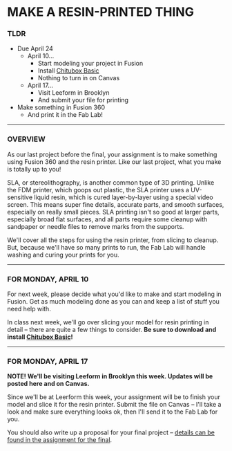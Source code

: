 # MAKE A RESIN-PRINTED THING

### TLDR

* Due April 24  
  * April 10...  
    * Start modeling your project in Fusion  
    * Install [Chitubox Basic](https://www.chitubox.com/en/download/chitubox-free)  
    * Nothing to turn in on Canvas  
  * April 17...  
    * Visit Leeform in Brooklyn  
    * And submit your file for printing  
* Make something in Fusion 360  
  * And print it in the Fab Lab!  

- - -

### OVERVIEW  
As our last project before the final, your assignment is to make something using Fusion 360 and the resin printer. Like our last project, what you make is totally up to you! 

SLA, or stereolithography, is another common type of 3D printing. Unlike the FDM printer, which goops out plastic, the SLA printer uses a UV-sensitive liquid resin, which is cured layer-by-layer using a special video screen. This means super fine details, accurate parts, and smooth surfaces, especially on really small pieces. SLA printing isn't so good at larger parts, especially broad flat surfaces, and all parts require some cleanup with sandpaper or needle files to remove marks from the supports.

We'll cover all the steps for using the resin printer, from slicing to cleanup. But, because we'll have so many prints to run, the Fab Lab will handle washing and curing your prints for you.

- - -

### FOR MONDAY, APRIL 10  
For next week, please decide what you'd like to make and start modeling in Fusion. Get as much modeling done as you can and keep a list of stuff you need help with.

In class next week, we'll go over slicing your model for resin printing in detail – there are quite a few things to consider. **Be sure to download and install [Chitubox Basic](https://www.chitubox.com/en/download/chitubox-free)!**

- - -

### FOR MONDAY, APRIL 17  
**NOTE! We'll be visiting Leeform in Brooklyn this week. Updates will be posted here and on Canvas.**

Since we'll be at Leerform this week, your assignment will be to finish your model and slice it for the resin printer. Submit the file on Canvas – I'll take a look and make sure everything looks ok, then I'll send it to the Fab Lab for you.

You should also write up a proposal for your final project – [details can be found in the assignment for the final](https://github.com/jeffThompson/DigitalFabrication/tree/main/Week13-FinalProject).

